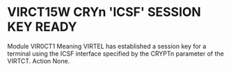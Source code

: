# VIRCT15W CRYn 'ICSF' SESSION KEY READY
Module
    VIR0CT1
Meaning
    VIRTEL has established a session key for a terminal using the ICSF interface specified by the CRYPTn parameter of the VIRTCT.
Action
    None.
